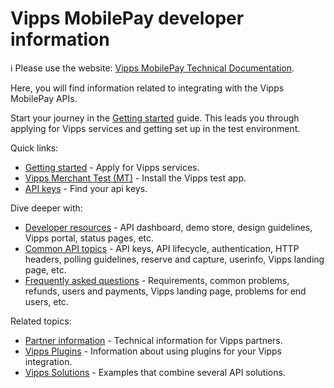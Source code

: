 <!-- START_METADATA
---
title: Vipps MobilePay developer information
sidebar_label: Introduction
sidebar_position: 1
hide_table_of_contents: true
description: Find information related to integrating with the Vipps MobilePay APIs.
pagination_next: null
pagination_prev: null
---
END_METADATA -->

# Vipps MobilePay developer information

<!-- START_COMMENT -->

ℹ️ Please use the website:
[Vipps MobilePay Technical Documentation](https://vippsas.github.io/vipps-developer-docs/docs/vipps-developers).

<!-- END_COMMENT -->

Here, you will find information related to integrating with the Vipps MobilePay APIs.

Start your journey in the [Getting started](https://vippsas.github.io/vipps-developer-docs/docs/vipps-developers/vipps-getting-started) guide.
This leads you through applying for Vipps services and getting set up in the test environment.

Quick links:

* [Getting started](./vipps-getting-started.md) - Apply for Vipps services.
* [Vipps Merchant Test (MT)](./test-environment.md) - Install the Vipps test app.
* [API keys](./common-topics/api-keys.md) - Find your api keys.

Dive deeper with:

* [Developer resources](https://vippsas.github.io/vipps-developer-docs/docs/vipps-developers/developer-resources) - API dashboard, demo store, design guidelines, Vipps portal, status pages, etc.
* [Common API topics](https://vippsas.github.io/vipps-developer-docs/docs/vipps-developers/common-topics) - API keys, API lifecycle, authentication, HTTP headers, polling guidelines, reserve and capture, userinfo, Vipps landing page, etc.
* [Frequently asked questions](https://vippsas.github.io/vipps-developer-docs/docs/vipps-developers/faqs) - Requirements, common problems, refunds, users and payments, Vipps landing page, problems for end users, etc.



Related topics:

* [Partner information](https://github.com/vippsas/vipps-partner) - Technical information for Vipps partners.
* [Vipps Plugins](https://vippsas.github.io/vipps-developer-docs/docs/vipps-plugins) - Information about using plugins for your Vipps integration.
* [Vipps Solutions](https://vippsas.github.io/vipps-developer-docs/docs/vipps-solutions) - Examples that combine several API solutions.
